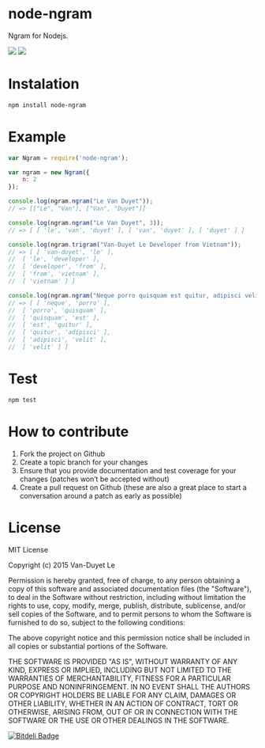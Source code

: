 # node-ngram

Ngram for Nodejs.

<img src="https://img.shields.io/github/forks/duyetdev/node-ngram.svg" />
<img src="https://img.shields.io/twitter/url/https/github.com/duyetdev/node-ngram.svg?style=social" />

# Instalation 

```sh
npm install node-ngram
```

# Example

```js
var Ngram = require('node-ngram');

var ngram = new Ngram({
	n: 2
});

console.log(ngram.ngram("Le Van Duyet"));
// => [["Le", "Van"], ["Van", "Duyet"]]

console.log(ngram.ngram("Le Van Duyet", 3));
// => [ [ 'le', 'van', 'duyet' ], [ 'van', 'duyet' ], [ 'duyet' ] ]

console.log(ngram.trigram("Van-Duyet Le Developer from Vietnam"));
// => [ [ 'van-duyet', 'le' ],
//  [ 'le', 'developer' ],
//  [ 'developer', 'from' ],
//  [ 'from', 'vietnam' ],
//  [ 'vietnam' ] ]

console.log(ngram.ngram("Neque porro quisquam est quitur, adipisci velit."));
// => [ [ 'neque', 'porro' ],
//  [ 'porro', 'quisquam' ],
//  [ 'quisquam', 'est' ],
//  [ 'est', 'quitur' ],
//  [ 'quitur', 'adipisci' ],
//  [ 'adipisci', 'velit' ],
//  [ 'velit' ] ]

```

# Test
```sh
npm test
```

# How to contribute
1. Fork the project on Github
2. Create a topic branch for your changes
3. Ensure that you provide documentation and test coverage for your changes (patches won’t be accepted without)
4. Create a pull request on Github (these are also a great place to start a conversation around a patch as early as possible)

# License
MIT License

Copyright (c) 2015 Van-Duyet Le

Permission is hereby granted, free of charge, to any person obtaining a copy of this software and associated documentation files (the "Software"), to deal in the Software without restriction, including without limitation the rights to use, copy, modify, merge, publish, distribute, sublicense, and/or sell copies of the Software, and to permit persons to whom the Software is furnished to do so, subject to the following conditions:

The above copyright notice and this permission notice shall be included in all copies or substantial portions of the Software.

THE SOFTWARE IS PROVIDED "AS IS", WITHOUT WARRANTY OF ANY KIND, EXPRESS OR IMPLIED, INCLUDING BUT NOT LIMITED TO THE WARRANTIES OF MERCHANTABILITY, FITNESS FOR A PARTICULAR PURPOSE AND NONINFRINGEMENT. IN NO EVENT SHALL THE AUTHORS OR COPYRIGHT HOLDERS BE LIABLE FOR ANY CLAIM, DAMAGES OR OTHER LIABILITY, WHETHER IN AN ACTION OF CONTRACT, TORT OR OTHERWISE, ARISING FROM, OUT OF OR IN CONNECTION WITH THE SOFTWARE OR THE USE OR OTHER DEALINGS IN THE SOFTWARE.


[![Bitdeli Badge](https://d2weczhvl823v0.cloudfront.net/duyetdev/node-ngram/trend.png)](https://bitdeli.com/free "Bitdeli Badge")

